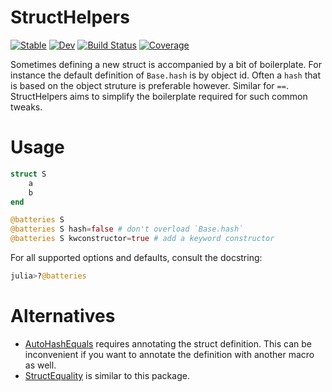 # StructHelpers

[![Stable](https://img.shields.io/badge/docs-stable-blue.svg)](https://jw3126.github.io/StructHelpers.jl/stable)
[![Dev](https://img.shields.io/badge/docs-dev-blue.svg)](https://jw3126.github.io/StructHelpers.jl/dev)
[![Build Status](https://github.com/jw3126/StructHelpers.jl/workflows/CI/badge.svg)](https://github.com/jw3126/StructHelpers.jl/actions)
[![Coverage](https://codecov.io/gh/jw3126/StructHelpers.jl/branch/master/graph/badge.svg)](https://codecov.io/gh/jw3126/StructHelpers.jl)

Sometimes defining a new struct is accompanied by a bit of boilerplate. For instance the default definition of `Base.hash` is by object id. Often a `hash` that is based on the object struture is preferable however. Similar for `==`.
StructHelpers aims to simplify the boilerplate required for such common tweaks.

# Usage

```julia
struct S
    a
    b
end

@batteries S
@batteries S hash=false # don't overload `Base.hash`
@batteries S kwconstructor=true # add a keyword constructor
```
For all supported options and defaults, consult the docstring:
```julia
julia>?@batteries
```

# Alternatives

* [AutoHashEquals](https://github.com/andrewcooke/AutoHashEquals.jl) requires annotating the struct definition. This can be inconvenient if you want to annotate the definition with another macro as well.
* [StructEquality](https://github.com/jolin-io/StructEquality.jl) is similar to this package.
